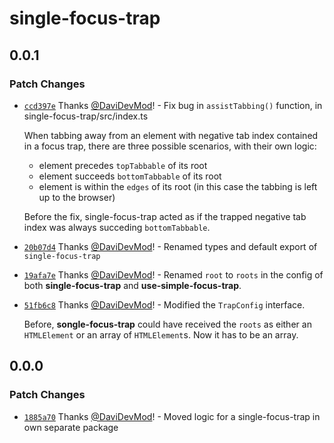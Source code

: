 # single-focus-trap

## 0.0.1

### Patch Changes

- [`ccd397e`](https://github.com/DaviDevMod/focus-trap/commit/ccd397e28610cceaaf0c787fdcc354cf31e1a1a3) Thanks [@DaviDevMod](https://github.com/DaviDevMod)! - Fix bug in `assistTabbing()` function, in single-focus-trap/src/index.ts

  When tabbing away from an element with negative tab index contained in a focus trap, there are three possible scenarios, with their own logic:

  - element precedes `topTabbable` of its root
  - element succeeds `bottomTabbable` of its root
  - element is within the `edges` of its root (in this case the tabbing is left up to the browser)

  Before the fix, single-focus-trap acted as if the trapped negative tab index was always succeding `bottomTabbable`.

- [`20b07d4`](https://github.com/DaviDevMod/focus-trap/commit/20b07d455724970757a66bd2e32b30dcff45013d) Thanks [@DaviDevMod](https://github.com/DaviDevMod)! - Renamed types and default export of `single-focus-trap`

- [`19afa7e`](https://github.com/DaviDevMod/focus-trap/commit/19afa7e4c84782a041715f0f79adb9f15f85fee3) Thanks [@DaviDevMod](https://github.com/DaviDevMod)! - Renamed `root` to `roots` in the config of both **single-focus-trap** and **use-simple-focus-trap**.

- [`51fb6c8`](https://github.com/DaviDevMod/focus-trap/commit/51fb6c8eb742c9349ad4d6468acaf2a611e29671) Thanks [@DaviDevMod](https://github.com/DaviDevMod)! - Modified the `TrapConfig` interface.

  Before, **songle-focus-trap** could have received the `roots` as either an `HTMLElement` or an array of `HTMLElement`s. Now it has to be an array.

## 0.0.0

### Patch Changes

- [`1885a70`](https://github.com/DaviDevMod/focus-trap/commit/1885a70ff14e943f678067ae1b46855e7ce742bc) Thanks [@DaviDevMod](https://github.com/DaviDevMod)! - Moved logic for a single-focus-trap in own separate package

